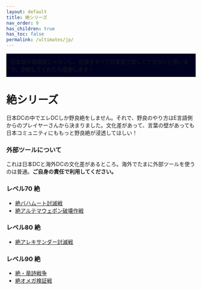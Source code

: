 ```yaml
---
layout: default
title: 絶シリーズ
nav_order: 9
has_children: true
has_toc: false
permalink: /ultimates/jp/
---
```


<div style="background-color: #002 ; padding: 10px; border: 1px solid;">
日本語が母国語じゃないし、記事をすべて日本語で詳しくできないと思います。添削してくれたら感謝します！</div>

# 絶シリーズ

日本DCの中でエレDCしか野良絶をしません。それで、野良のやり方はE言語側からのプレイヤーさんから決まりました。文化差があって、言葉の壁があっても日本コミュニティにももっと野良絶が浸透してほしい！

### 外部ツールについて

これは日本DCと海外DCの文化差があるところ。海外でたまに外部ツールを使うのは普通。**ご自身の責任で利用してください。**

### レベル70 絶

- [絶バハムート討滅戦](ucob/index.jp.md)
- [絶アルテマウェポン破壊作戦](uwu/index.jp.md)

### レベル80 絶

- [絶アレキサンダー討滅戦](tea/index.jp.md)

### レベル90 絶

- [絶・竜詩戦争](dsr/index.jp.md)
- [絶オメガ検証戦](top/index.jp.md)
